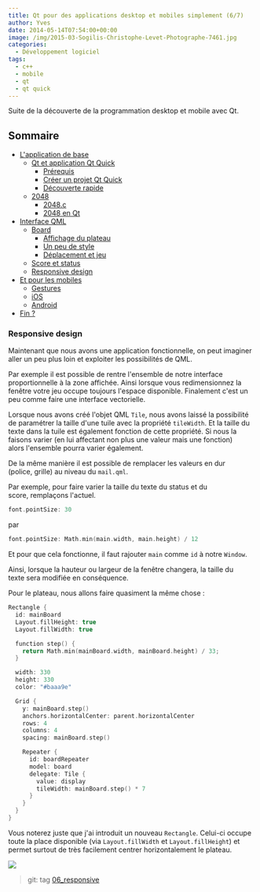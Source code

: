 ```yaml
---
title: Qt pour des applications desktop et mobiles simplement (6/7)
author: Yves
date: 2014-05-14T07:54:00+00:00
image: /img/2015-03-Sogilis-Christophe-Levet-Photographe-7461.jpg
categories:
  - Développement logiciel
tags:
  - c++
  - mobile
  - qt
  - qt quick
---
```


Suite de la découverte de la programmation desktop et mobile avec Qt.

## Sommaire

- [L'application de base](./2014-04-29-qt-applications-desktop-mobiles-1.md#base-app)
  - [Qt et application Qt Quick](./2014-04-29-qt-applications-desktop-mobiles-1.md#qt)
    - [Prérequis](./2014-04-29-qt-applications-desktop-mobiles-1.md#req)
    - [Créer un projet Qt Quick](./2014-04-29-qt-applications-desktop-mobiles-1.md#quick)
    - [Découverte rapide](./2014-04-29-qt-applications-desktop-mobiles-1.md#discover)
  - [2048](./2014-04-30-qt-applications-desktop-mobiles-2.md#2048)
    - [2048.c](./2014-04-30-qt-applications-desktop-mobiles-2.md#c)
    - [2048 en Qt](./2014-04-30-qt-applications-desktop-mobiles-2.md#qt)
- [Interface QML](./2014-05-06-qt-applications-desktop-mobiles-3.md#interface)
  - [Board](./2014-05-06-qt-applications-desktop-mobiles-3.md#board)
    - [Affichage du plateau](./2014-05-06-qt-applications-desktop-mobiles-3.md#display)
    - [Un peu de style](./2014-05-06-qt-applications-desktop-mobiles-3.md#style)
    - [Déplacement et jeu](./2014-05-07-qt-applications-desktop-mobiles-4.md)
  - [Score et status](./2014-05-13-qt-applications-desktop-mobiles-5.md)
  - [Responsive design](./2014-05-14-qt-applications-desktop-mobiles-6.md)
- [Et pour les mobiles](./2014-05-15-qt-applications-desktop-mobiles-7.md#mobile)
  - [Gestures](./2014-05-15-qt-applications-desktop-mobiles-7.md#gestures)
  - [iOS](./2014-05-15-qt-applications-desktop-mobiles-7.md#ios)
  - [Android](./2014-05-15-qt-applications-desktop-mobiles-7.md#android)
- [Fin ?](./2014-05-15-qt-applications-desktop-mobiles-7.md#end)

### Responsive design

Maintenant que nous avons une application fonctionnelle, on peut imaginer aller un peu plus loin et exploiter les possibilités de QML.

Par exemple il est possible de rentre l'ensemble de notre interface proportionnelle à la zone affichée. Ainsi lorsque vous redimensionnez la fenêtre votre jeu occupe toujours l'espace disponible. Finalement c'est un peu comme faire une interface vectorielle.

Lorsque nous avons créé l'objet QML `Tile`, nous avons laissé la possibilité de paramétrer la taille d'une tuile avec la propriété `tileWidth`. Et la taille du texte dans la tuile est également fonction de cette propriété. Si nous la faisons varier (en lui affectant non plus une valeur mais une fonction) alors l'ensemble pourra varier également.

De la même manière il est possible de remplacer les valeurs en dur (police, grille) au niveau du `mail.qml`.

Par exemple, pour faire varier la taille du texte du status et du score, remplaçons l'actuel.

```cpp
font.pointSize: 30
```

par

```cpp
font.pointSize: Math.min(main.width, main.height) / 12
```

Et pour que cela fonctionne, il faut rajouter `main` comme `id` à notre `Window`.

Ainsi, lorsque la hauteur ou largeur de la fenêtre changera, la taille du texte sera modifiée en conséquence.

Pour le plateau, nous allons faire quasiment la même chose :

```cpp
Rectangle {
  id: mainBoard
  Layout.fillHeight: true
  Layout.fillWidth: true

  function step() {
    return Math.min(mainBoard.width, mainBoard.height) / 33;
  }

  width: 330
  height: 330
  color: "#baaa9e"

  Grid {
    y: mainBoard.step()
    anchors.horizontalCenter: parent.horizontalCenter
    rows: 4
    columns: 4
    spacing: mainBoard.step()

    Repeater {
      id: boardRepeater
      model: board
      delegate: Tile {
        value: display
        tileWidth: mainBoard.step() * 7
      }
    }
  }
}
```

Vous noterez juste que j'ai introduit un nouveau `Rectangle`. Celui-ci occupe toute la place disponible (via `Layout.fillWidth` et `Layout.fillHeight`) et permet surtout de très facilement centrer horizontalement le plateau.

![](/img/tumblr_inline_n48gcutXVJ1sv6muh.png)

> git: tag [06_responsive](https://github.com/sogilis/qt2048/tree/06_responsive)
